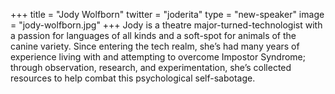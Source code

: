 +++
title = "Jody Wolfborn"
twitter = "joderita"
type = "new-speaker"
image = "jody-wolfborn.jpg"
+++
Jody is a theatre major-turned-technologist with a passion for languages of all kinds and a soft-spot for animals of the canine variety. Since entering the tech realm, she’s had many years of experience living with and attempting to overcome Impostor Syndrome; through observation, research, and experimentation, she’s collected resources to help combat this psychological self-sabotage.